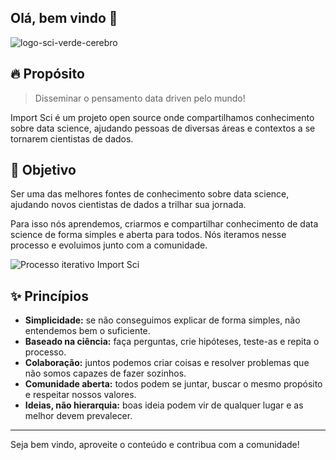 ## Olá, bem vindo 👋

![logo-sci-verde-cerebro](https://user-images.githubusercontent.com/45513854/174713055-53a1de18-7411-4f79-8fce-aa9e0fd48014.jpg)


## 🔥 Propósito

> Disseminar o pensamento data driven pelo mundo!

Import Sci é um projeto open source onde compartilhamos conhecimento sobre data science, ajudando pessoas de diversas áreas e contextos a se tornarem cientistas de dados.

## 🎯 Objetivo

Ser uma das melhores fontes de conhecimento sobre data science, ajudando novos cientistas de dados a trilhar sua jornada.

Para isso nós aprendemos, criarmos e compartilhar conhecimento de data science de forma simples e aberta para todos. Nós iteramos nesse processo e evoluimos junto com a comunidade.

![Processo iterativo Import Sci](https://user-images.githubusercontent.com/45513854/175793754-b1f45e2b-a936-4ae0-b6c3-752623143fd3.png)


## ✨ Princípios

- **Simplicidade:** se não conseguimos explicar de forma simples, não entendemos bem o suficiente.
- **Baseado na ciência:** faça perguntas, crie hipóteses, teste-as e repita o processo.
- **Colaboração:** juntos podemos criar coisas e resolver problemas que não somos capazes de fazer sozinhos.
- **Comunidade aberta:** todos podem se juntar, buscar o mesmo propósito e respeitar nossos valores.
- **Ideias, não hierarquia:** boas ideia podem vir de qualquer lugar e as melhor devem prevalecer.

------

Seja bem vindo, aproveite o conteúdo e contribua com a comunidade!
